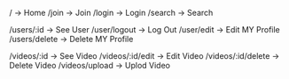 / -> Home
/join -> Join
/login -> Login
/search -> Search

/users/:id -> See User
/user/logout -> Log Out
/user/edit -> Edit MY Profile
/users/delete -> Delete MY Profile

/videos/:id -> See Video
/videos/:id/edit -> Edit Video
/videos/:id/delete -> Delete Video
/videos/upload -> Uplod Video
